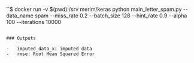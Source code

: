 
``$ docker run -v $(pwd):/srv merim/keras python main_letter_spam.py --data_name spam --miss_rate 0.2 --batch_size 128 --hint_rate 0.9 --alpha 100 --iterations 10000
```

### Outputs

-   imputed_data_x: imputed data
-   rmse: Root Mean Squared Error
